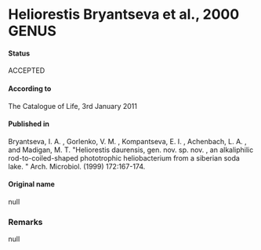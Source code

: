 Heliorestis Bryantseva et al., 2000 GENUS
=======

#### Status
ACCEPTED

#### According to
The Catalogue of Life, 3rd January 2011

#### Published in
Bryantseva, I. A. , Gorlenko, V. M. , Kompantseva, E. I. , Achenbach, L. A. , and Madigan, M. T. "Heliorestis daurensis, gen. nov. sp. nov. , an alkaliphilic rod-to-coiled-shaped phototrophic heliobacterium from a siberian soda lake. " Arch. Microbiol. (1999) 172:167-174.

#### Original name
null

### Remarks
null